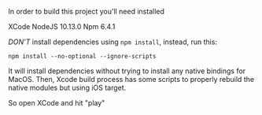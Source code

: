 In order to build this project you'll need installed

XCode
NodeJS 10.13.0
Npm 6.4.1

*DON'T* install dependencies using `npm install`, instead, run this:

```
npm install --no-optional --ignore-scripts
```

It will install dependencies without trying to install any native bindings for MacOS. Then, Xcode build process has some scripts to properly rebuild the native modules but using iOS target.

So open XCode and hit "play"